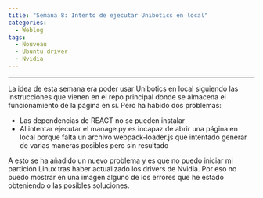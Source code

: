 ```yaml
---
title: "Semana 8: Intento de ejecutar Unibotics en local"
categories:
  - Weblog
tags:
  - Nouveau
  - Ubuntu driver
  - Nvidia
---
```


---

La idea de esta semana era poder usar Unibotics en local siguiendo las instrucciones que vienen en el repo principal donde se almacena el funcionamiento de la página en sí. 
Pero ha habido dos problemas: 
 - Las dependencias de REACT no se pueden instalar
 - Al intentar ejecutar el manage.py es incapaz de abrir una página en local porque falta un archivo webpack-loader.js que intentado generar de varias maneras posibles pero sin resultado

A esto se ha añadido un nuevo problema y es que no puedo iniciar mi partición Linux tras haber actualizado los drivers de Nvidia. Por eso no puedo mostrar en una imagen alguno de los errores que he estado obteniendo o las posibles soluciones.



